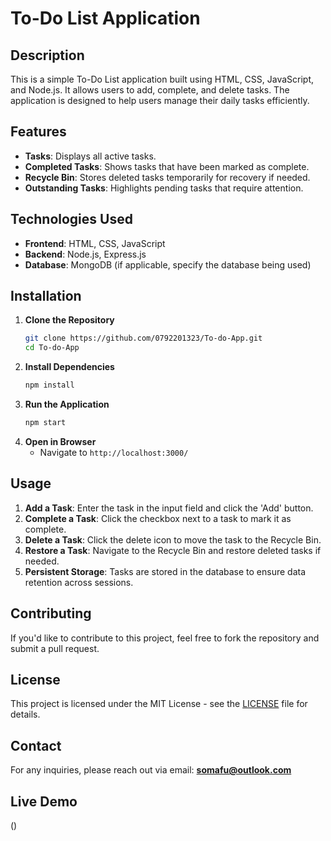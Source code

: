# To-Do List Application

## Description
This is a simple To-Do List application built using HTML, CSS, JavaScript, and Node.js. It allows users to add, complete, and delete tasks. The application is designed to help users manage their daily tasks efficiently.

## Features
- **Tasks**: Displays all active tasks.
- **Completed Tasks**: Shows tasks that have been marked as complete.
- **Recycle Bin**: Stores deleted tasks temporarily for recovery if needed.
- **Outstanding Tasks**: Highlights pending tasks that require attention.

## Technologies Used
- **Frontend**: HTML, CSS, JavaScript
- **Backend**: Node.js, Express.js
- **Database**: MongoDB (if applicable, specify the database being used)

## Installation
1. **Clone the Repository**
   ```sh
   git clone https://github.com/0792201323/To-do-App.git
   cd To-do-App
   ```
2. **Install Dependencies**
   ```sh
   npm install
   ```
3. **Run the Application**
   ```sh
   npm start
   ```
4. **Open in Browser**
   - Navigate to `http://localhost:3000/`

## Usage
1. **Add a Task**: Enter the task in the input field and click the 'Add' button.
2. **Complete a Task**: Click the checkbox next to a task to mark it as complete.
3. **Delete a Task**: Click the delete icon to move the task to the Recycle Bin.
4. **Restore a Task**: Navigate to the Recycle Bin and restore deleted tasks if needed.
5. **Persistent Storage**: Tasks are stored in the database to ensure data retention across sessions.


## Contributing
If you'd like to contribute to this project, feel free to fork the repository and submit a pull request.

## License
This project is licensed under the MIT License - see the [LICENSE](LICENSE) file for details.

## Contact
For any inquiries, please reach out via email: **somafu@outlook.com**

## Live Demo
()


